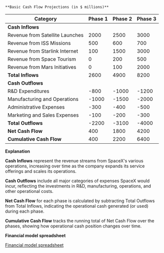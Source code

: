    **Basic Cash Flow Projections (in $ millions)**

| Category                          | Phase 1 | Phase 2 | Phase 3 |
|-----------------------------------|---------|---------|---------|
| **Cash Inflows**                  |         |         |         |
| Revenue from Satellite Launches   | 2000    | 2500    | 3000    |
| Revenue from ISS Missions         | 500     | 600     | 700     |
| Revenue from Starlink Internet    | 100     | 1500    | 3000    |
| Revenue from Space Tourism        | 0       | 200     | 500     |
| Revenue from Mars Initiatives     | 0       | 100     | 2000    |
| **Total Inflows**                 | 2600    | 4900    | 8200    |
| **Cash Outflows**                 |         |         |         |
| R&D Expenditures                  | -800    | -1000   | -1200   |
| Manufacturing and Operations      | -1000   | -1500   | -2000   |
| Administrative Expenses           | -300    | -400    | -500    |
| Marketing and Sales Expenses      | -100    | -200    | -300    |
| **Total Outflows**                | -2200   | -3100   | -4000   |
| **Net Cash Flow**                 | 400     | 1800    | 4200    |
| **Cumulative Cash Flow**          | 400     | 2200    | 6400    |

**Explanation**

**Cash Inflows** represent the revenue streams from SpaceX's various operations, increasing over time as the company expands its service offerings and scales its operations.

**Cash Outflows** include all major categories of expenses SpaceX would incur, reflecting the investments in R&D, manufacturing, operations, and other operational costs.

**Net Cash Flow** for each phase is calculated by subtracting Total Outflows from Total Inflows, indicating the operational cash generated (or used) during each phase.

**Cumulative Cash Flow** tracks the running total of Net Cash Flow over the phases, showing how operational cash position changes over time.

**Financial model spreadsheet**

[Financial model spreadsheet](https://slidebean.com/free-startup-financial-model-template)





